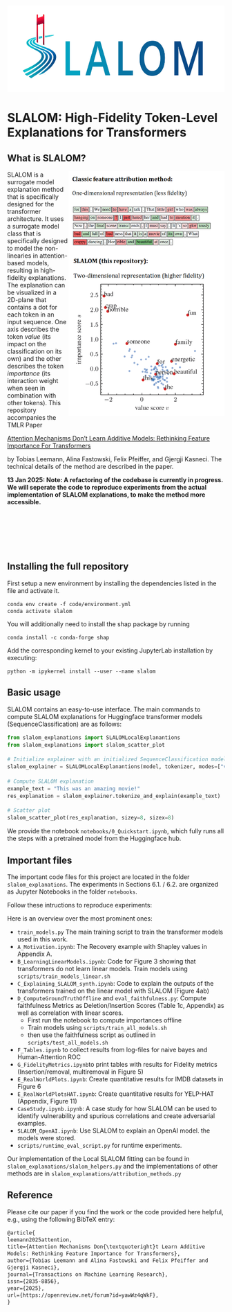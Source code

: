 <p align="center"><img width="700" height="200" src="https://raw.githubusercontent.com/tleemann/slalom_explanations/main/SLALOMCrop.png"></p>


# SLALOM: High-Fidelity Token-Level Explanations for Transformers

## What is SLALOM?

<p><img align="right" width="362" height="567" src="https://raw.githubusercontent.com/tleemann/slalom_explanations/main/SLALOM2.PNG"></p>

SLALOM is a surrogate model explanation method that is specifically designed for the transformer architecture. It uses a surrogate model class that is specifically designed to model the non-linearies in attention-based models, resulting in high-fidelity explanations. The explanation can be visualized in a 2D-plane that contains a dot for each token in an input sequence. One axis describes the token *value* (its impact on the classification on its own) and the other describes the token *importance* (its interaction weight when seen in combination with other tokens). This repository accompanies the TMLR Paper

[Attention Mechanisms Don’t Learn Additive Models: Rethinking Feature Importance For Transformers](https://openreview.net/forum?id=yawWz4qWkF) 

by Tobias Leemann, Alina Fastowski, Felix Pfeiffer, and Gjergji Kasneci. The technical details of the method are described in the paper.

**13 Jan 2025: Note: A refactoring of the codebase is currently in progress. We will seperate the code to reproduce experiments from the actual implementation of SLALOM explanations, to make the method more accessible.**

<br>
<br>
<br>
<br>
<br>

## Installing the full repository

First setup a new environment by installing the dependencies listed in the file and activate it.

```
conda env create -f code/environment.yml
conda activate slalom
```
You will additionally need to install the shap package by running
```
conda install -c conda-forge shap
```

Add the corresponding kernel to your existing JupyterLab installation by executing:
```
python -m ipykernel install --user --name slalom
```

## Basic usage

SLALOM contains an easy-to-use interface. The main commands to compute SLALOM explanations for Huggingface transformer models (SequenceClassification) are as follows:

```python
from slalom_explanations import SLALOMLocalExplanantions 
from slalom_explanations import slalom_scatter_plot

# Initialize explainer with an initialized SequenceClassification model and corresponding tokenizer
slalom_explainer = SLALOMLocalExplanantions(model, tokenizer, modes=["value", "imp"])

# Compute SLALOM explanation
example_text = "This was an amazing movie!"
res_explanation = slalom_explainer.tokenize_and_explain(example_text)

# Scatter plot
slalom_scatter_plot(res_explanation, sizey=8, sizex=8)

```

We provide the notebook ```notebooks/0_Quickstart.ipynb```, which fully runs all the steps with a pretrained model from the Huggingface hub.

## Important files

The important code files for this project are located in the folder ```slalom_explanations```.
The experiments in Sections 6.1. / 6.2. are organized as Jupyter Notebooks in the folder ```notebooks```. 

Follow these intructions to reproduce experiments:

Here is an overview over the most prominent ones:
- ```train_models.py``` The main training script to train the transformer models used in this work.
- ```A_Motivation.ipynb```: The Recovery example with Shapley values in Appendix A.
- ```B_LearningLinearModels.ipynb```: Code for Figure 3 showing that transformers do not learn linear models. Train models using ```scripts/train_models_linear.sh```
- ```C_Explaining_SLALOM_synth.ipynb```: Code to explain the outputs of the transformers trained on the linear model with SLALOM (Figure 4ab)
- ```D_ComputeGroundTruthOffline``` and ```eval_faithfulness.py```: Compute faithfulness Metrics as Deletion/Insertion Scores (Table 1c, Appendix) as well as correlation with linear scores.
    - First run the notebook to compute importances offline
    - Train models using ```scripts/train_all_models.sh```
    - then use the faithfulness script as outlined in ```scripts/test_all_models.sh```
- ```F_Tables.ipynb``` to collect results from log-files for naive bayes and Human-Attention ROC
- ```G_FidelityMetrics.ipynb```to print tables with results for Fidelity metrics (Insertion/removal, multiremoval in Figure 5)
- ```E_RealWorldPlots.ipynb```: Create quantitative results for IMDB datasets in Figure 6
- ```E_RealWorldPlotsHAT.ipynb```: Create quantitative results for YELP-HAT (Appendix, Figure 11)
- ```CaseStudy.ipynb.ipynb```: A case study for how SLALOM can be used to identify vulnerability and spurious correlations and create adversarial examples.
- ```SLALOM_OpenAI.ipynb```: Use SLALOM to explain an OpenAI model.
the models were stored.
- ```scripts/runtime_eval_script.py``` for runtime experiments.


Our implementation of the Local SLALOM fitting can be found in ```slalom_explanations/slalom_helpers.py``` and the implementations of other methods are in ```slalom_explanations/attribution_methods.py```

## Reference

Please cite our paper if you find the work or the code provided here helpful, e.g., using the following BibTeX entry:
```
@article{
leemann2025attention,
title={Attention Mechanisms Don{\textquoteright}t Learn Additive Models: Rethinking Feature Importance for Transformers},
author={Tobias Leemann and Alina Fastowski and Felix Pfeiffer and Gjergji Kasneci},
journal={Transactions on Machine Learning Research},
issn={2835-8856},
year={2025},
url={https://openreview.net/forum?id=yawWz4qWkF},
}
```
